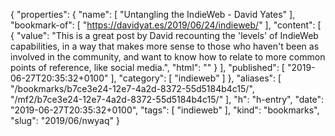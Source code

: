 {
  "properties": {
    "name": [
      "Untangling the IndieWeb - David Yates"
    ],
    "bookmark-of": [
      "https://davidyat.es/2019/06/24/indieweb/"
    ],
    "content": [
      {
        "value": "This is a great post by David recounting the 'levels' of IndieWeb capabilities, in a way that makes more sense to those who haven't been as involved in the community, and want to know how to relate to more common points of reference, like social media.",
        "html": ""
      }
    ],
    "published": [
      "2019-06-27T20:35:32+0100"
    ],
    "category": [
      "indieweb"
    ]
  },
  "aliases": [
    "/bookmarks/b7ce3e24-12e7-4a2d-8372-55d5184b4c15/",
    "/mf2/b7ce3e24-12e7-4a2d-8372-55d5184b4c15/"
  ],
  "h": "h-entry",
  "date": "2019-06-27T20:35:32+0100",
  "tags": [
    "indieweb"
  ],
  "kind": "bookmarks",
  "slug": "2019/06/nwyaq"
}
